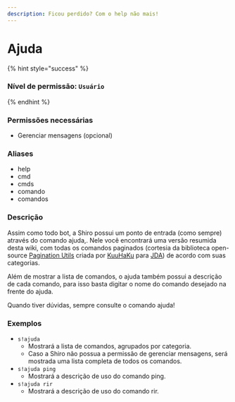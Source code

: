 ```yaml
---
description: Ficou perdido? Com o help não mais!
---
```


# Ajuda

{% hint style="success" %}
### Nível de permissão: `Usuário`
{% endhint %}

### Permissões necessárias

* Gerenciar mensagens \(opcional\)

### Aliases

* help
* cmd
* cmds
* comando
* comandos

### Descrição

Assim como todo bot, a Shiro possui um ponto de entrada \(como sempre\) através do comando ajuda,. Nele você encontrará uma versão resumida desta wiki, com todas os comandos paginados \(cortesia da biblioteca open-source [Pagination Utils](https://github.com/ygimenez/Pagination-Utils) criada por [KuuHaKu](https://github.com/ygimenez) para [JDA](https://github.com/DV8FromTheWorld/JDA)\) de acordo com suas categorias.

Além de mostrar a lista de comandos, o ajuda também possui a descrição de cada comando, para isso basta digitar o nome do comando desejado na frente do ajuda.

Quando tiver dúvidas, sempre consulte o comando ajuda!

### Exemplos

* `s!ajuda`
  * Mostrará a lista de comandos, agrupados por categoria.
  * Caso a Shiro não possua a permissão de gerenciar mensagens, será mostrada uma lista completa de todos os comandos.
* `s!ajuda ping`
  * Mostrará a descrição de uso do comando ping.
* `s!ajuda rir`
  * Mostrará a descrição de uso do comando rir.

